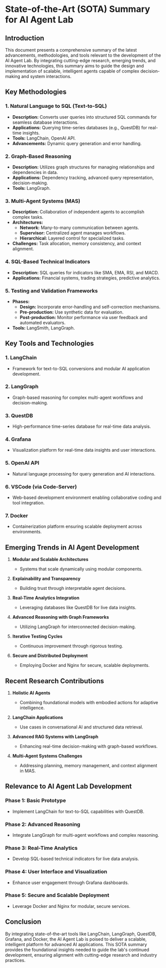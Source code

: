 # State-of-the-Art (SOTA) Summary for AI Agent Lab

## **Introduction**

This document presents a comprehensive summary of the latest advancements, methodologies, and tools relevant to the development of the AI Agent Lab. By integrating cutting-edge research, emerging trends, and innovative technologies, this summary aims to guide the design and implementation of scalable, intelligent agents capable of complex decision-making and system interactions.

## **Key Methodologies**

### 1. **Natural Language to SQL (Text-to-SQL)**
- **Description:** Converts user queries into structured SQL commands for seamless database interactions.
- **Applications:** Querying time-series databases (e.g., QuestDB) for real-time insights.
- **Tools:** LangChain, OpenAI API.
- **Advancements:** Dynamic query generation and error handling.

### 2. **Graph-Based Reasoning**
- **Description:** Utilizes graph structures for managing relationships and dependencies in data.
- **Applications:** Dependency tracking, advanced query representation, decision-making.
- **Tools:** LangGraph.

### 3. **Multi-Agent Systems (MAS)**
- **Description:** Collaboration of independent agents to accomplish complex tasks.
- **Architectures:**
  - **Network:** Many-to-many communication between agents.
  - **Supervisor:** Centralized agent manages workflows.
  - **Hierarchical:** Layered control for specialized tasks.
- **Challenges:** Task allocation, memory consistency, and context alignment.

### 4. **SQL-Based Technical Indicators**
- **Description:** SQL queries for indicators like SMA, EMA, RSI, and MACD.
- **Applications:** Financial systems, trading strategies, predictive analytics.

### 5. **Testing and Validation Frameworks**
- **Phases:**
  - **Design:** Incorporate error-handling and self-correction mechanisms.
  - **Pre-production:** Use synthetic data for evaluation.
  - **Post-production:** Monitor performance via user feedback and automated evaluators.
- **Tools:** LangSmith, LangGraph.

## **Key Tools and Technologies**

### 1. **LangChain**
- Framework for text-to-SQL conversions and modular AI application development.

### 2. **LangGraph**
- Graph-based reasoning for complex multi-agent workflows and decision-making.

### 3. **QuestDB**
- High-performance time-series database for real-time data analysis.

### 4. **Grafana**
- Visualization platform for real-time data insights and user interactions.

### 5. **OpenAI API**
- Natural language processing for query generation and AI interactions.

### 6. **VSCode (via Code-Server)**
- Web-based development environment enabling collaborative coding and tool integration.

### 7. **Docker**
- Containerization platform ensuring scalable deployment across environments.

## **Emerging Trends in AI Agent Development**

1. **Modular and Scalable Architectures**
   - Systems that scale dynamically using modular components.

2. **Explainability and Transparency**
   - Building trust through interpretable agent decisions.

3. **Real-Time Analytics Integration**
   - Leveraging databases like QuestDB for live data insights.

4. **Advanced Reasoning with Graph Frameworks**
   - Utilizing LangGraph for interconnected decision-making.

5. **Iterative Testing Cycles**
   - Continuous improvement through rigorous testing.

6. **Secure and Distributed Deployment**
   - Employing Docker and Nginx for secure, scalable deployments.

## **Recent Research Contributions**

1. **Holistic AI Agents**
   - Combining foundational models with embodied actions for adaptive intelligence.

2. **LangChain Applications**
   - Use cases in conversational AI and structured data retrieval.

3. **Advanced RAG Systems with LangGraph**
   - Enhancing real-time decision-making with graph-based workflows.

4. **Multi-Agent Systems Challenges**
   - Addressing planning, memory management, and context alignment in MAS.

## **Relevance to AI Agent Lab Development**

### **Phase 1: Basic Prototype**
- Implement LangChain for text-to-SQL capabilities with QuestDB.

### **Phase 2: Advanced Reasoning**
- Integrate LangGraph for multi-agent workflows and complex reasoning.

### **Phase 3: Real-Time Analytics**
- Develop SQL-based technical indicators for live data analysis.

### **Phase 4: User Interface and Visualization**
- Enhance user engagement through Grafana dashboards.

### **Phase 5: Secure and Scalable Deployment**
- Leverage Docker and Nginx for modular, secure services.

## **Conclusion**

By integrating state-of-the-art tools like LangChain, LangGraph, QuestDB, Grafana, and Docker, the AI Agent Lab is poised to deliver a scalable, intelligent platform for advanced AI applications. This SOTA summary provides the foundational insights needed to guide the lab's continued development, ensuring alignment with cutting-edge research and industry practices.


